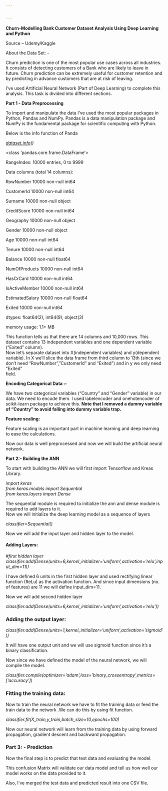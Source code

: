 ```yaml
---


---
```


<p><strong>Churn-Modelling Bank Customer Dataset Analysis Using Deep Learning and Python</strong></p>
<p>Source – Udemy/Kaggle</p>
<p>About the Data Set: -</p>
<p>Churn prediction is one of the most popular use cases across all industries. It consists of detecting customers of a Bank who are likely to leave in future. Churn prediction can be extremely useful for customer retention and by predicting in advance customers that are at risk of leaving.</p>
<p>I’ve used Artificial Neural Network (Part of Deep Learning) to complete this analysis. This task is divided into different sections.</p>
<p><strong>Part 1 - Data Preprocessing</strong></p>
<p>To import and manipulate the data I’ve used the most popular packages in Python, Pandas and NumPy. Pandas is a data manipulation package and NumPy is the fundamental package for scientific computing with Python.</p>
<p>Below is the info function of Panda</p>
<p><em><a href="http://dataset.info">dataset.info</a>()</em></p>
<p>&lt;class ‘pandas.core.frame.DataFrame’&gt;</p>
<p>RangeIndex: 10000 entries, 0 to 9999</p>
<p>Data columns (total 14 columns):</p>
<p>RowNumber  10000 non-null int64</p>
<p>CustomerId  10000 non-null int64</p>
<p>Surname  10000 non-null object</p>
<p>CreditScore  10000 non-null int64</p>
<p>Geography  10000 non-null object</p>
<p>Gender  10000 non-null object</p>
<p>Age  10000 non-null int64</p>
<p>Tenure  10000 non-null int64</p>
<p>Balance  10000 non-null float64</p>
<p>NumOfProducts  10000 non-null int64</p>
<p>HasCrCard  10000 non-null int64</p>
<p>IsActiveMember  10000 non-null int64</p>
<p>EstimatedSalary  10000 non-null float64</p>
<p>Exited  10000 non-null int64</p>
<p>dtypes: float64(2), int64(9), object(3)</p>
<p>memory usage: 1.1+ MB</p>
<p>This function tells us that there are 14 columns and 10,000 rows. This dataset contains 13 independent variables and one dependent variable (“Exited” column).<br>
Now let’s separate dataset into X(independent variables) and y(dependent variable). In X we’ll slice the data frame from third column to 13th (since we don’t need “RowNumber”,”CustomerId” and “Exited”) and in y we only need “Exited”<br>
field.</p>
<p><strong>Encoding Categorical Data :-</strong></p>
<p>We have two categorical variables (“Country” and “Gender” variable) in our data. We need to encode them. I used labelencoder and onehotencoder of scikit-learn package to achieve this. <strong>Note that I removed a dummy variable of “Country” to avoid falling into dummy variable trap.</strong></p>
<p><strong>Feature scaling:</strong></p>
<p>Feature scaling is an important part in machine learning and deep learning to ease the calculations.</p>
<p>Now our data is well preprocessed and now we will build the artificial neural network.</p>
<p><strong>Part 2:- Building the ANN</strong></p>
<p>To start with building the ANN we will first import Tensorflow and Kreas Library.</p>
<p><em>import keras</em><br>
<em>from keras.models import Sequential</em><br>
<em>from keras.layers import Dense</em></p>
<p>The sequential module is required to initialize the ann and dense module is required to add layers to it.<br>
Now we will initialize the deep learning model as a sequence of layers</p>
<p><em>classifier=Sequential()</em></p>
<p>Now we will add the input layer and hidden layer to the model.</p>
<h4 id="adding-layers"><strong>Adding Layers:</strong></h4>
<p><em>#first hidden layer</em><br>
<em>classifier.add(Dense(units=6,kernel_initializer=’uniform’,activation=’relu’,input_dim=11))</em></p>
<p>I have defined 6 units in the first hidden layer and used rectifying linear function (ReLu) as the activation function. And since input dimensions (no. of features) are 11 we will define input_dim=11.</p>
<p>Now we will add second hidden layer</p>
<p><em>classifier.add(Dense(units=6,kernel_initializer=’uniform’,activation=’relu’))</em></p>
<h3 id="adding-the-output-layer"><strong>Adding the output layer:</strong></h3>
<p><em>classifier.add(Dense(units=1,kernel_initializer=’uniform’,activation=’sigmoid’))</em></p>
<p>It will have one output unit and we will use sigmoid function since it’s a binary classification.</p>
<p>Now since we have defined the model of the neural network, we will compile the model.</p>
<p><em>classifier.compile(optimizer=’adam’,loss=’binary_crossentropy’,metrics=[‘accuracy’])</em></p>
<h3 id="fitting-the-training-data"><strong>Fitting the training data:</strong></h3>
<p>Now to train the neural network we have to fit the training data or feed the train data to the network .We can do this by using fit function.</p>
<p><em>classifier.fit(X_train,y_train,batch_size=10,epochs=100)</em></p>
<p>Now our neural network will learn from the training data by using forward propagation, gradient descent and backward propagation.</p>
<h3 id="part-3---prediction"><strong>Part 3: -</strong> <strong>Prediction</strong></h3>
<p>Now the final step is to predict that test data and evaluating the model.</p>
<p>This confusion Matrix will validate our data model and tell us how well our model works on the data provided to it.</p>
<p>Also, I’ve merged the test data and predicted result into one CSV file.</p>

